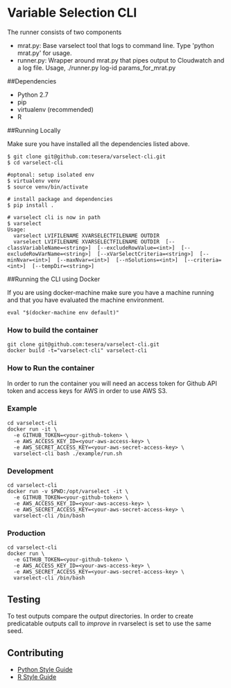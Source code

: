 # Variable Selection CLI

The runner consists of two components

- mrat.py: Base varselect tool that logs to command line. Type 'python mrat.py' for usage.
- runner.py: Wrapper around mrat.py that pipes output to Cloudwatch and a log file. Usage, ./runner.py log-id params_for_mrat.py

##Dependencies

* Python 2.7
* pip
* virtualenv (recommended)
* R

##Running Locally

Make sure you have installed all the dependencies listed above.

```shell
$ git clone git@github.com:tesera/varselect-cli.git
$ cd varselect-cli

#optonal: setup isolated env
$ virtualenv venv
$ source venv/bin/activate

# install package and dependencies
$ pip install .

# varselect cli is now in path
$ varselect
Usage:
  varselect LVIFILENAME XVARSELECTFILENAME OUTDIR
  varselect LVIFILENAME XVARSELECTFILENAME OUTDIR  [--classVariableName=<string>]  [--excludeRowValue=<int>]  [--excludeRowVarName=<string>]  [--xVarSelectCriteria=<string>]  [--minNvar=<int>]  [--maxNvar=<int>]  [--nSolutions=<int>]  [--criteria=<int>]  [--tempDir=<string>]
```

##Running the CLI using Docker

If you are using docker-machine make sure you have a machine running and that you have evaluated the machine environment.

```shell
eval "$(docker-machine env default)"
```

### How to build the container

```shell
git clone git@github.com:tesera/varselect-cli.git
docker build -t="varselect-cli" varselect-cli
```

### How to Run the container

In order to run the container you will need an access token for Github API token and access keys for AWS in order to use AWS S3.

### Example

```shell
cd varselect-cli
docker run -it \
  -e GITHUB_TOKEN=<your-github-token> \
  -e AWS_ACCESS_KEY_ID=<your-aws-access-key> \
  -e AWS_SECRET_ACCESS_KEY=<your-aws-secret-access-key> \
  varselect-cli bash ./example/run.sh
```

### Development

```shell
cd varselect-cli
docker run -v $PWD:/opt/varselect -it \
  -e GITHUB_TOKEN=<your-github-token> \
  -e AWS_ACCESS_KEY_ID=<your-aws-access-key> \
  -e AWS_SECRET_ACCESS_KEY=<your-aws-secret-access-key> \
  varselect-cli /bin/bash
```

### Production

```shell
cd varselect-cli
docker run \
  -e GITHUB_TOKEN=<your-github-token> \
  -e AWS_ACCESS_KEY_ID=<your-aws-access-key> \
  -e AWS_SECRET_ACCESS_KEY=<your-aws-secret-access-key> \
  varselect-cli /bin/bash
```

## Testing
To test outputs compare the output directories. In order to create predicatable outputs call to *improve* in rvarselect is set to use the same seed.

## Contributing

- [Python Style Guide](https://www.python.org/dev/peps/pep-0008/)
- [R Style Guide](https://google.github.io/styleguide/Rguide.xml)
